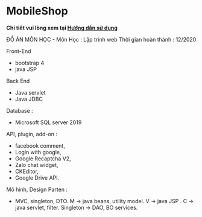 # MobileShop
**Chi tiết vui lòng xem tại [Hướng dẫn sử dụng](https://github.com/dang3tion/MobileShop/blob/main/Huongdansudung.docx)**

ĐỒ ÁN MÔN HỌC - Môn Học : Lập trình web 
Thời gian hoàn thành : 12/2020

Front-End
- bootstrap 4
- java JSP

Back End
- Java servlet
- Java JDBC

Database : 
- Microsoft SQL server 2019 

API, plugin, add-on :
- facebook comment,
- Login with google,
- Google Recaptcha V2,
- Zalo chat widget,
- CKEditor,
- Google Drive API.

Mô hình, Design Parten :
- MVC, singleton, DTO.
M -> java beans, utility model.
V -> java JSP .
C -> java servlet, filter.
Singleton -> DAO, BO services.





